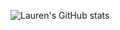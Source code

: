 ![Lauren's GitHub stats](https://github-readme-stats-git-masterrstaa-rickstaa.vercel.app/api?username=lzung&show_icons=true&theme=swift)
